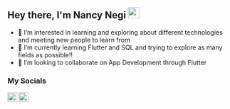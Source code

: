 ## Hey there, I'm Nancy Negi <img src="https://media.giphy.com/media/hvRJCLFzcasrR4ia7z/giphy.gif" width="25px">
- 👀 I’m interested in learning and exploring about different technologies and meeting new people to learn from
- 🌱 I’m currently learning Flutter and SQL and trying to explore as many fields as possible!!
- 💞️ I’m looking to collaborate on App Development through Flutter 

### My Socials

<a href="https://twitter.com/NancyNegi23">
  <img align="left" alt="Nancy Negi | Twitter" width="22px" src="https://raw.githubusercontent.com/peterthehan/peterthehan/master/assets/twitter.svg" />
</a>
<a href="https://www.linkedin.com/in/nancynegi23/">
  <img align="left" alt="Nancy's LinkdIN" width="22px" src="https://raw.githubusercontent.com/peterthehan/peterthehan/master/assets/linkedin.svg" />
</a>

<!---
NancyNegi23/NancyNegi23 is a ✨ special ✨ repository because its `README.md` (this file) appears on your GitHub profile.
You can click the Preview link to take a look at your changes.
--->
